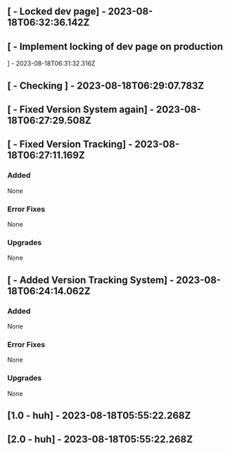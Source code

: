 ## [ - Locked dev page] - 2023-08-18T06:32:36.142Z




## [ - Implement locking of dev page on production
] - 2023-08-18T06:31:32.316Z




## [ - Checking ] - 2023-08-18T06:29:07.783Z




## [ - Fixed Version System again] - 2023-08-18T06:27:29.508Z




## [ - Fixed Version Tracking] - 2023-08-18T06:27:11.169Z
### Added
None
### Error Fixes
None
### Upgrades
None

## [ - Added Version Tracking System] - 2023-08-18T06:24:14.062Z
### Added
None
### Error Fixes
None
### Upgrades
None

## [1.0 - huh] - 2023-08-18T05:55:22.268Z

## [2.0 - huh] - 2023-08-18T05:55:22.268Z
